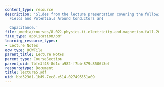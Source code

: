 ```yaml
---
content_type: resource
description: 'Slides from the lecture presentation covering the following topics:
  Fields and Potentials Around Conductors and

  Capacitance.'
file: /media/courses/8-022-physics-ii-electricity-and-magnetism-fall-2004/bbd323d11bd97ec8e514027495551a09_lecture5.pdf
file_type: application/pdf
learning_resource_types:
- Lecture Notes
ocw_type: OCWFile
parent_title: Lecture Notes
parent_type: CourseSection
parent_uid: 7bfe8f48-8d1c-a982-f7bb-879c850613ef
resourcetype: Document
title: lecture5.pdf
uid: bbd323d1-1bd9-7ec8-e514-027495551a09
---
```

